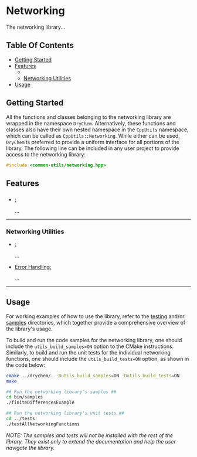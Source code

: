 # Networking

The networking library...

## Table Of Contents

- [Getting Started](#Getting-Started)
- [Features](#Features)
  - [](#)
  - [Networking Utilities](#Networking-Utilities)
- [Usage](#Usage)

## Getting Started

All the functions and classes belonging to the networking library are wrapped in the namespace `DryChem`. Alternatively, these functions and classes also have their own nested namespace in the `CppUtils` namespace, which can be called as `CppUtils::Networking`. While either can be used, `DryChem` is preferred to provide a uniform interface for all portions of the library. The following line can be included in any user project to provide access to the networking library:

```C++
#include <common-utils/networking.hpp>
```

## Features

### 

- [:](../../../include/common-utils/math/calculus/differentiation.hpp)

  ...

---

### Networking Utilities

- [:](../../../include/common-utils/networking/utils/networkingHeaders.hpp)

  ...

- [Error Handling:](../../../include/common-utils/math/utils/mathExceptions.hpp)

  ...

---

## Usage

For working examples of how to use the library, refer to the [testing](../tests) and/or [samples](../samples) directories, which together provide a comprehensive overview of the library's usage.

To build and run the code samples for the networking library, one should include the `utils_build_samples=ON` option to the CMake instructions. Similarly, to build and run the unit tests for the individual networking functions, one should include the `utils_build_tests=ON` option, as shown in the code below:

```bash
cmake ../drychem/. -Dutils_build_samples=ON -Dutils_build_tests=ON
make

## Run the networking library's samples ##
cd bin/samples
./finiteDifferencesExample

## Run the networking library's unit tests ##
cd ../tests
./testAllNetworkingFunctions
```

*NOTE: The samples and tests will not be installed with the rest of the library. They exist only to extend the documentation and help the user navigate the library.*

